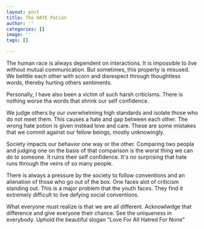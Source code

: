 ```yaml
---
layout: post
title: The HATE Potion
author: ''
categories: []
image: ''
tags: []

---
```

The human race is always dependent on interactions. It is impossible to live without mutual communication. But sometimes, this property is misused. We belittle each other with scorn and disrespect through thoughtless words, thereby hurting others sentiments.

Personally, I have also been a victim of such harsh criticisms. There is nothing worse tha words that shrink our self confidence.

We judge others by our overwhelming high standards and isolate those who do not meet them. This causes a hate and gap between each other. The wrong hate potion is given instead love and care. These are some mistakes that we commit against our fellow beings, mostly unknowingly.

Society impacts our behavior one way or the other. Comparing two peopla and judging one on the basis of that comparison is the worst thing we can do to someone. It ruins their self confidence. It's no surprising that hate runs through the veins of so many people.

There is always a pressure by the society to follow conventions and an alienation of those who go out of the box. One faces alot of criticism standing out. This is a major problem that the youth faces. They find it extremely difficult to live defying social conventions. 

What everyone must realize is that we are all different. Acknowlwdge that difference and give everyone their chance. See the uniqueness in everybody. Uphold the beautiful slogan "Love For All Hatred For None"